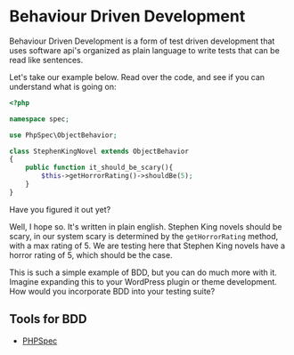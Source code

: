 # Behaviour Driven Development

Behaviour Driven Development is a form of test driven development that uses software api's organized as plain language to write tests that can be read like sentences.

Let's take our example below. Read over the code, and see if you can understand what is going on:

```php
<?php

namespace spec;

use PhpSpec\ObjectBehavior;

class StephenKingNovel extends ObjectBehavior
{
    public function it_should_be_scary(){
        $this->getHorrorRating()->shouldBe(5);
    }
}
```

Have you figured it out yet?

Well, I hope so. It's written in plain english. Stephen King novels should be scary, in our system scary is determined by the `getHorrorRating` method, with a max rating of 5. We are testing here that Stephen King novels have a horror rating of 5, which should be the case.

This is such a simple example of BDD, but you can do much more with it. Imagine expanding this to your WordPress plugin or theme development. How would you incorporate BDD into your testing suite?

## Tools for BDD
* [PHPSpec](http://phpspec.net/)